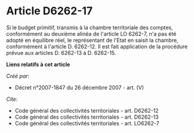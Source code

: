 # Article D6262-17

Si le budget primitif, transmis à la chambre territoriale des comptes, conformément au deuxième alinéa de l'article LO
6262-7, n'a pas été adopté en équilibre réel, le représentant de l'Etat en saisit la chambre, conformément à l'article D.
6262-12. Il est fait application de la procédure prévue aux articles D. 6262-13 à D. 6262-15.

**Liens relatifs à cet article**

_Créé par_:

  - Décret n°2007-1847 du 26 décembre 2007 - art. (V)

_Cite_:

  - Code général des collectivités territoriales - art. D6262-12
  - Code général des collectivités territoriales - art. D6262-13
  - Code général des collectivités territoriales - art. LO6262-7
